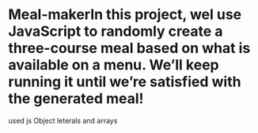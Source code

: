 # Meal-makerIn this project, wel use JavaScript to randomly create a three-course meal based on what is available on a menu. We’ll keep running it until we’re satisfied with the generated meal!
used js Object leterals and arrays
